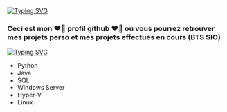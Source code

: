 
[![Typing SVG](https://readme-typing-svg.demolab.com?font=Pixelify+Sans&weight=600&pause=1000&color=00FF17&background=000000&vCenter=true&random=false&width=435&lines=~%24+Profil+de+DaronV2+%F0%9F%98%BA)](https://git.io/typing-svg)

### Ceci est mon ❤️‍🔥 profil github ❤️‍🔥 où vous pourrez retrouver mes projets perso et mes projets effectués en cours (BTS SIO) 

[![Typing SVG](https://readme-typing-svg.demolab.com?font=Pixelify+Sans&weight=600&pause=1000&color=1CF709&background=000000&vCenter=true&random=false&width=435&lines=~%24+Mes+%22comp%C3%A9tences%22+%F0%9F%92%A8)](https://git.io/typing-svg)

 + Python    
 + Java
 + SQL
 + Windows Server
 + Hyper-V
 + Linux 
 

